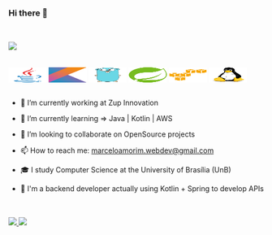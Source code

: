 ### Hi there 👋

</br>

<div> 
  
  <a href="https://www.linkedin.com/in/marcelomedeirosamorim/" target="_blank"><img src="https://img.shields.io/badge/-LinkedIn-%230077B5?style=for-the-badge&logo=linkedin&logoColor=white" target="_blank"></a> 

</div>

<div style="display: inline_block"><br>
  <img align="center" alt="Java" height="30" width="75" src="https://raw.githubusercontent.com/devicons/devicon/master/icons/java/java-original.svg">
  <img align="center" alt="Kotlin" height="30" width="75" src="https://raw.githubusercontent.com/devicons/devicon/master/icons/kotlin/kotlin-original.svg">
    <img align="center" alt="Kotlin" height="30" width="75" src="https://raw.githubusercontent.com/devicons/devicon/master/icons/go/go-original.svg">
  <img align="center" alt="Kotlin" height="30" width="75" src="https://raw.githubusercontent.com/devicons/devicon/master/icons/spring/spring-original.svg">
  <img align="center" alt="Kotlin" height="30" width="75" src="https://raw.githubusercontent.com/devicons/devicon/master/icons/amazonwebservices/amazonwebservices-original.svg">
  <img align="center" alt="Kotlin" height="30" width="75" src="https://raw.githubusercontent.com/devicons/devicon/master/icons/linux/linux-original.svg">
</div>

</br>


- 🔭 I’m currently working at Zup Innovation

- 🌱 I’m currently learning => Java | Kotlin | AWS

- 👯 I’m looking to collaborate on OpenSource projects

- 📫 How to reach me: marceloamorim.webdev@gmail.com

- 🎓 I study Computer Science at the University of Brasília (UnB) 

- 🎯 I'm a backend developer actually using Kotlin + Spring to develop APIs


</br>
</br>

<div>
  <a href="https://github.com/MarceloAmorim25">
  <img height="180em" src="https://github-readme-stats.vercel.app/api?username=MarceloAmorim25&show_icons=true&theme=dark&include_all_commits=true&count_private=true"/>
  <img height="180em" src="https://github-readme-stats.vercel.app/api/top-langs/?username=MarceloAmorim25&layout=compact&langs_count=8&theme=dark"/>
</div>
  
